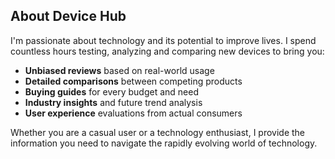 ## About Device Hub

I'm passionate about technology and its potential to improve lives. I spend countless hours testing, analyzing and comparing new devices to bring you:

- **Unbiased reviews** based on real-world usage
- **Detailed comparisons** between competing products
- **Buying guides** for every budget and need
- **Industry insights** and future trend analysis
- **User experience** evaluations from actual consumers

Whether you are a casual user or a technology enthusiast, I provide the information you need to navigate the rapidly evolving world of technology.

